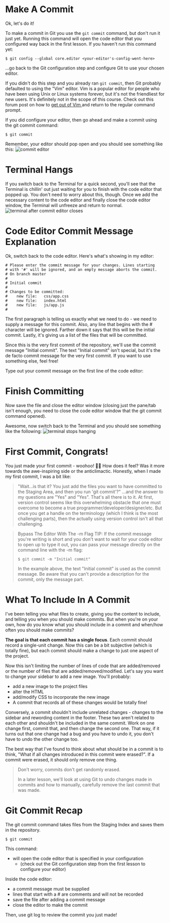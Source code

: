 # Make A Commit
Ok, let's do it!

To make a commit in Git you use the ```git commit``` command, but don't run it just yet. Running this command will open the code editor that you configured way back in the first lesson. If you haven't run this command yet:
```
$ git config --global core.editor <your-editor's-config-went-here>
```
...go back to the Git configuration step and configure Git to use your chosen editor.

If you didn't do this step and you already ran ```git commit```, then Git probably defaulted to using the "Vim" editor. Vim is a popular editor for people who have been using Unix or Linux systems forever, but it's not the friendliest for new users. It's definitely not in the scope of this course. Check out this forum post on how to [get out of Vim ](https://discussions.udacity.com/t/escaping-from-vim-in-the-command-line/235917) and return to the regular command prompt.

If you did configure your editor, then go ahead and make a commit using the git commit command:
```
$ git commit
```
Remember, your editor should pop open and you should see something like this:
![commit editor](git_img/ud123-l4-git-commit-editor.png)

# Terminal Hangs
If you switch back to the Terminal for a quick second, you'll see that the Terminal is chillin' out just waiting for you to finish with the code editor that popped up. You don't need to worry about this, though. Once we add the necessary content to the code editor and finally close the code editor window, the Terminal will unfreeze and return to normal.
![terminal after commit editor closes](git_img/ud123-l4-git-commit-terminal-hangs.png)

# Code Editor Commit Message Explanation
Ok, switch back to the code editor. Here's what's showing in my editor:
```
# Please enter the commit message for your changes. Lines starting
# with '#' will be ignored, and an empty message aborts the commit.
# On branch master
#
# Initial commit
#
# Changes to be committed:
#    new file:   css/app.css
#    new file:   index.html
#    new file:   js/app.js
#
```
The first paragraph is telling us exactly what we need to do - we need to supply a message for this commit. Also, any line that begins with the # character will be ignored. Farther down it says that this will be the initial commit. Lastly, it's giving us a list of the files that will be committed.

Since this is the very first commit of the repository, we'll use the commit message "Initial commit". The text "Initial commit" isn't special, but it's the de facto commit message for the very first commit. If you want to use something else, feel free!

Type out your commit message on the first line of the code editor:

# Finish Committing
Now save the file and close the editor window (closing just the pane/tab isn't enough, you need to close the code editor window that the git commit command opened).

Awesome, now switch back to the Terminal and you should see something like the following:
![terminal stops hanging](git_img/ud123-l4-git-commit-finished.png)

# First Commit, Congrats!
You just made your first commit - woohoo! 🙌🏼 How does it feel? Was it more towards the awe-inspiring side or the anticlimactic. Honestly, when I made my first commit, I was a bit like:

> "Wait...is that it? You just add the files you want to have committed to the Staging Area, and then you run 'git commit'?"
...and the answer to my questions are "Yes" and "Yes". That's all there is to it. At first, version control seems like this overwhelming obstacle that one must overcome to become a true programmer/developer/designer/etc. But once you get a handle on the terminology (which I think is the most challenging parts), then the actually using version control isn't all that challenging.

> Bypass The Editor With The -m Flag
> TIP: If the commit message you're writing is short and you don't want to wait for your code editor to open up to type it out, you can pass your message directly on the command line with the -m flag:
> ```
> $ git commit -m "Initial commit"
> ```
> In the example above, the text "Initial commit" is used as the commit message. Be aware that you can't provide a description for the commit, only the message part.

# What To Include In A Commit
I've been telling you what files to create, giving you the content to include, and telling you when you should make commits. But when you're on your own, how do you know what you should include in a commit and when/how often you should make commits?

**The goal is that each commit has a single focus**. Each commit should record a single-unit change. Now this can be a bit subjective (which is totally fine), but each commit should make a change to just one aspect of the project.

Now this isn't limiting the number of lines of code that are added/removed or the number of files that are added/removed/modified. Let's say you want to change your sidebar to add a new image. You'll probably:

- add a new image to the project files
- alter the HTML
- add/modify CSS to incorporate the new image
- A commit that records all of these changes would be totally fine!

Conversely, a commit shouldn't include unrelated changes - changes to the sidebar and rewording content in the footer. These two aren't related to each other and shouldn't be included in the same commit. Work on one change first, commit that, and then change the second one. That way, if it turns out that one change had a bug and you have to undo it, you don't have to undo the other change too.

The best way that I've found to think about what should be in a commit is to think, "What if all changes introduced in this commit were erased?". If a commit were erased, it should only remove one thing.
> Don't worry, commits don't get randomly erased.
> 
> In a later lesson, we'll look at using Git to undo changes made in commits and how to manually, carefully remove the last commit that was made.
#  Git Commit Recap
The git commit command takes files from the Staging Index and saves them in the repository.
```
$ git commit
```
This command:

- will open the code editor that is specified in your configuration
    - (check out the Git configuration step from the first lesson to configure your editor)

Inside the code editor:

- a commit message must be supplied
- lines that start with a # are comments and will not be recorded
- save the file after adding a commit message
- close the editor to make the commit

Then, use git log to review the commit you just made!